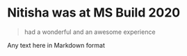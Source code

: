 # Nitisha was at MS Build 2020

>  had a wonderful and an awesome experience

Any text here in Markdown format
